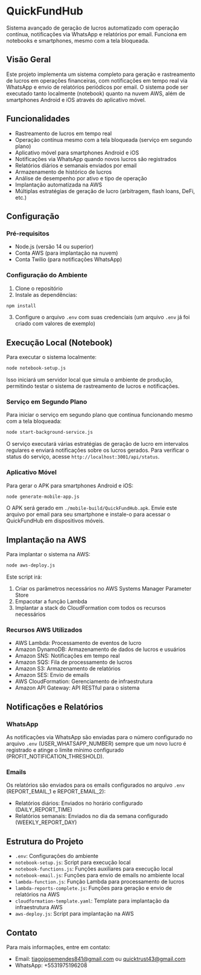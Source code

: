 # QuickFundHub

Sistema avançado de geração de lucros automatizado com operação contínua, notificações via WhatsApp e relatórios por email. Funciona em notebooks e smartphones, mesmo com a tela bloqueada.

## Visão Geral

Este projeto implementa um sistema completo para geração e rastreamento de lucros em operações financeiras, com notificações em tempo real via WhatsApp e envio de relatórios periódicos por email. O sistema pode ser executado tanto localmente (notebook) quanto na nuvem AWS, além de smartphones Android e iOS através do aplicativo móvel.

## Funcionalidades

- Rastreamento de lucros em tempo real
- Operação contínua mesmo com a tela bloqueada (serviço em segundo plano)
- Aplicativo móvel para smartphones Android e iOS
- Notificações via WhatsApp quando novos lucros são registrados
- Relatórios diários e semanais enviados por email
- Armazenamento de histórico de lucros
- Análise de desempenho por ativo e tipo de operação
- Implantação automatizada na AWS
- Múltiplas estratégias de geração de lucro (arbitragem, flash loans, DeFi, etc.)

## Configuração

### Pré-requisitos

- Node.js (versão 14 ou superior)
- Conta AWS (para implantação na nuvem)
- Conta Twilio (para notificações WhatsApp)

### Configuração do Ambiente

1. Clone o repositório
2. Instale as dependências:

```bash
npm install
```

3. Configure o arquivo `.env` com suas credenciais (um arquivo `.env` já foi criado com valores de exemplo)

## Execução Local (Notebook)

Para executar o sistema localmente:

```bash
node notebook-setup.js
```

Isso iniciará um servidor local que simula o ambiente de produção, permitindo testar o sistema de rastreamento de lucros e notificações.

### Serviço em Segundo Plano

Para iniciar o serviço em segundo plano que continua funcionando mesmo com a tela bloqueada:

```bash
node start-background-service.js
```

O serviço executará várias estratégias de geração de lucro em intervalos regulares e enviará notificações sobre os lucros gerados. Para verificar o status do serviço, acesse `http://localhost:3001/api/status`.

### Aplicativo Móvel

Para gerar o APK para smartphones Android e iOS:

```bash
node generate-mobile-app.js
```

O APK será gerado em `./mobile-build/QuickFundHub.apk`. Envie este arquivo por email para seu smartphone e instale-o para acessar o QuickFundHub em dispositivos móveis.

## Implantação na AWS

Para implantar o sistema na AWS:

```bash
node aws-deploy.js
```

Este script irá:

1. Criar os parâmetros necessários no AWS Systems Manager Parameter Store
2. Empacotar a função Lambda
3. Implantar a stack do CloudFormation com todos os recursos necessários

### Recursos AWS Utilizados

- AWS Lambda: Processamento de eventos de lucro
- Amazon DynamoDB: Armazenamento de dados de lucros e usuários
- Amazon SNS: Notificações em tempo real
- Amazon SQS: Fila de processamento de lucros
- Amazon S3: Armazenamento de relatórios
- Amazon SES: Envio de emails
- AWS CloudFormation: Gerenciamento de infraestrutura
- Amazon API Gateway: API RESTful para o sistema

## Notificações e Relatórios

### WhatsApp

As notificações via WhatsApp são enviadas para o número configurado no arquivo `.env` (USER_WHATSAPP_NUMBER) sempre que um novo lucro é registrado e atinge o limite mínimo configurado (PROFIT_NOTIFICATION_THRESHOLD).

### Emails

Os relatórios são enviados para os emails configurados no arquivo `.env` (REPORT_EMAIL_1 e REPORT_EMAIL_2):

- Relatórios diários: Enviados no horário configurado (DAILY_REPORT_TIME)
- Relatórios semanais: Enviados no dia da semana configurado (WEEKLY_REPORT_DAY)

## Estrutura do Projeto

- `.env`: Configurações do ambiente
- `notebook-setup.js`: Script para execução local
- `notebook-functions.js`: Funções auxiliares para execução local
- `notebook-email.js`: Funções para envio de emails no ambiente local
- `lambda-function.js`: Função Lambda para processamento de lucros
- `lambda-reports-complete.js`: Funções para geração e envio de relatórios na AWS
- `cloudformation-template.yaml`: Template para implantação da infraestrutura AWS
- `aws-deploy.js`: Script para implantação na AWS

## Contato

Para mais informações, entre em contato:

- Email: tiagojosemendes841@gmail.com ou quicktrust43@gmail.com
- WhatsApp: +5531975196208